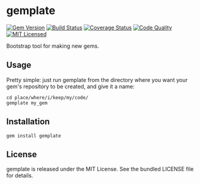 gemplate
=========

[![Gem Version](https://img.shields.io/gem/v/gemplate.svg)](https://rubygems.org/gems/gemplate)
[![Build Status](https://img.shields.io/circleci/project/akerl/gemplate/master.svg)](https://circleci.com/gh/akerl/gemplate)
[![Coverage Status](https://img.shields.io/codecov/c/github/akerl/gemplate.svg)](https://codecov.io/github/akerl/gemplate)
[![Code Quality](https://img.shields.io/codacy/5e5249869fbb4e91acc69f53d8dd7da5.svg)](https://www.codacy.com/app/akerl/gemplate)
[![MIT Licensed](https://img.shields.io/badge/license-MIT-green.svg)](https://tldrlegal.com/license/mit-license)

Bootstrap tool for making new gems.

## Usage

Pretty simple: just run gemplate from the directory where you want your gem's repository to be created, and give it a name:

```
cd place/where/i/keep/my/code/
gemplate my_gem
```

## Installation

    gem install gemplate

## License

gemplate is released under the MIT License. See the bundled LICENSE file for details.

